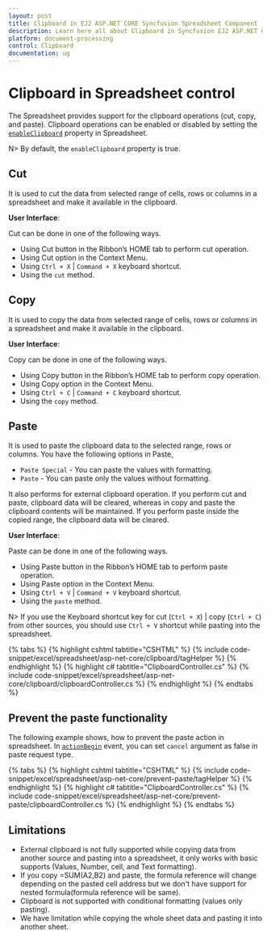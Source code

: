 ```yaml
---
layout: post
title: Clipboard in EJ2 ASP.NET CORE Syncfusion Spreadsheet Component
description: Learn here all about Clipboard in Syncfusion EJ2 ASP.NET CORE Spreadsheet component of Syncfusion Essential JS 2 and more.
platform: document-processing
control: Clipboard
documentation: ug
---
```



# Clipboard in Spreadsheet control

The Spreadsheet provides support for the clipboard operations (cut, copy, and paste). Clipboard operations can be enabled or disabled by setting the [`enableClipboard`](https://help.syncfusion.com/cr/aspnetcore-js2/Syncfusion.EJ2.Spreadsheet.Spreadsheet.html#Syncfusion_EJ2_Spreadsheet_Spreadsheet_EnableClipboard) property in Spreadsheet.

N> By default, the `enableClipboard` property is true.

## Cut

It is used to cut the data from selected range of cells, rows or columns in a spreadsheet and make it available in the clipboard.

**User Interface**:

Cut can be done in one of the following ways.

* Using Cut button in the Ribbon’s HOME tab to perform cut operation.
* Using Cut option in the Context Menu.
* Using `Ctrl + X` | `Command + X` keyboard shortcut.
* Using the `cut` method.

## Copy

It is used to copy the data from selected range of cells, rows or columns in a spreadsheet and make it available in the clipboard.

**User Interface**:

Copy can be done in one of the following ways.

* Using Copy button in the Ribbon’s HOME tab to perform copy operation.
* Using Copy option in the Context Menu.
* Using `Ctrl + C` | `Command + C` keyboard shortcut.
* Using the `copy` method.

## Paste

It is used to paste the clipboard data to the selected range, rows or columns. You have the following options in Paste,

* `Paste Special` - You can paste the values with formatting.
* `Paste` - You can paste only the values without formatting.

It also performs for external clipboard operation. If you perform cut and paste, clipboard data will be cleared, whereas in copy and paste the clipboard contents will be maintained. If you perform paste inside the copied range, the clipboard data will be cleared.

**User Interface**:

Paste can be done in one of the following ways.

* Using Paste button in the Ribbon’s HOME tab to perform paste operation.
* Using Paste option in the Context Menu.
* Using `Ctrl + V` | `Command + V` keyboard shortcut.
* Using the `paste` method.

N> If you use the Keyboard shortcut key for cut (`Ctrl + X`) | copy (`Ctrl + C`) from other sources, you should use `Ctrl + V` shortcut while pasting into the spreadsheet.

{% tabs %}
{% highlight cshtml tabtitle="CSHTML" %}
{% include code-snippet/excel/spreadsheet/asp-net-core/clipboard/tagHelper %}
{% endhighlight %}
{% highlight c# tabtitle="ClipboardController.cs" %}
{% include code-snippet/excel/spreadsheet/asp-net-core/clipboard/clipboardController.cs %}
{% endhighlight %}
{% endtabs %}



## Prevent the paste functionality

The following example shows, how to prevent the paste action in spreadsheet. In [`actionBegin`](https://help.syncfusion.com/cr/aspnetcore-js2/Syncfusion.EJ2.Spreadsheet.Spreadsheet.html#Syncfusion_EJ2_Spreadsheet_Spreadsheet_ActionBegin) event, you can set `cancel` argument as false in paste request type.

{% tabs %}
{% highlight cshtml tabtitle="CSHTML" %}
{% include code-snippet/excel/spreadsheet/asp-net-core/prevent-paste/tagHelper %}
{% endhighlight %}
{% highlight c# tabtitle="ClipboardController.cs" %}
{% include code-snippet/excel/spreadsheet/asp-net-core/prevent-paste/clipboardController.cs %}
{% endhighlight %}
{% endtabs %}



## Limitations

* External clipboard is not fully supported while copying data from another source and pasting into a spreadsheet, it only works with basic supports (Values, Number, cell, and Text formatting).
* If you copy =SUM(A2,B2) and paste, the formula reference will change depending on the pasted cell address but we don't have support for nested formula(formula reference will be same).
* Clipboard is not supported with conditional formatting (values only pasting).
* We have limitation while copying the whole sheet data and pasting it into another sheet.
